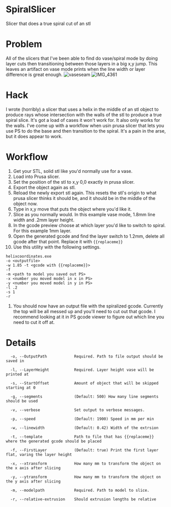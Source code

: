 # SpiralSlicer
Slicer that does a true spiral cut of an stl

# Problem
All of the slicers that I've been able to find do vase/spiral mode by doing layer cuts then transitioning between those layers in a big x,y jump. This leaves an artifact on vase
mode prints when the line width or layer difference is great enough.
![vaseseam](https://user-images.githubusercontent.com/407186/150284916-4a314755-61eb-4bb9-a27f-19d559c72fcd.png)
![IMG_4361](https://user-images.githubusercontent.com/407186/150285011-6db856f6-a893-4bb9-8e23-d5aca644e7ee.jpg)


# Hack
I wrote (horribly) a slicer that uses a helix in the middle of an stl object to produce rays whose intersection with the walls of the stl to produce a true spiral slice.
It's got a load of cases it won't work for. It also only works for the walls. I've come up with a workflow when usin prusa slicer that lets you use PS to do the base and then
transition to the spiral. It's a pain in the arse, but it does appear to work.

# Workflow
1. Get your STL, solid stl like you'd normally use for a vase.
1. Load into Prusa slicer.
1. Set the position of the stl to x,y 0,0 exactly in prusa slicer.
1. Export the object again as stl.
1. Reload the newly export stl again. This resets the stl's origin to what prusa slicer thinks it should be, and it should be in the middle of the object now.
1. Type in x,y move that puts the object where you'd like it. 
1. Slice as you normally would. In this example vase mode, 1.8mm line width and .2mm layer height.
1. In the gcode preview choose at which layer you'd like to switch to spiral. For this example 1mm layer.
1. Open the generated gcode and find the layer switch to 1.2mm, delete all gcode after that point. Replace it with `{{replaceme}}`
1. Use this utility with the following settings.
```
helixcoordinates.exe 
-o <outputfile> 
-w 1.85 -t <gcode with {{replaceme}}>
-f
-m <path to model you saved out PS>
-x <number you moved model in x in PS>
-y <number you moved model in y in PS>
-l .2
-s 1
-r
```
1. You should now have an output file with the spiralized gcode. Currently the top will be all messed up and you'll need to cut out that gcode. I recommend looking at it in
PS gcode viewer to figure out which line you need to cut it off at.



# Details
```
  -o, --OutputPath            Required. Path to file output should be saved in

  -l, --LayerHeight           Required. Layer height vase will be printed at

  -s, --StartOffset           Amount of object that will be skipped starting at 0

  -g, --segments              (Default: 500) How many line segments should be used

  -v, --verbose               Set output to verbose messages.

  -p, --speed                 (Default: 1900) Speed in mm per min

  -w, --linewidth             (Default: 0.42) Width of the extrsion

  -t, --template              Path to file that has {{replaceme}} where the generated gcode should be placed

  -f, --FirstLayer            (Default: true) Print the first layer flat, varing the layer height

  -x, --xtransform            How many mm to transform the object on the x axis after slicing

  -y, --ytransform            How many mm to transform the object on the y axis after slicing

  -m, --modelpath             Required. Path to model to slice.

  -r, --relative-extrusion    Should extrusion lengths be relative
```



